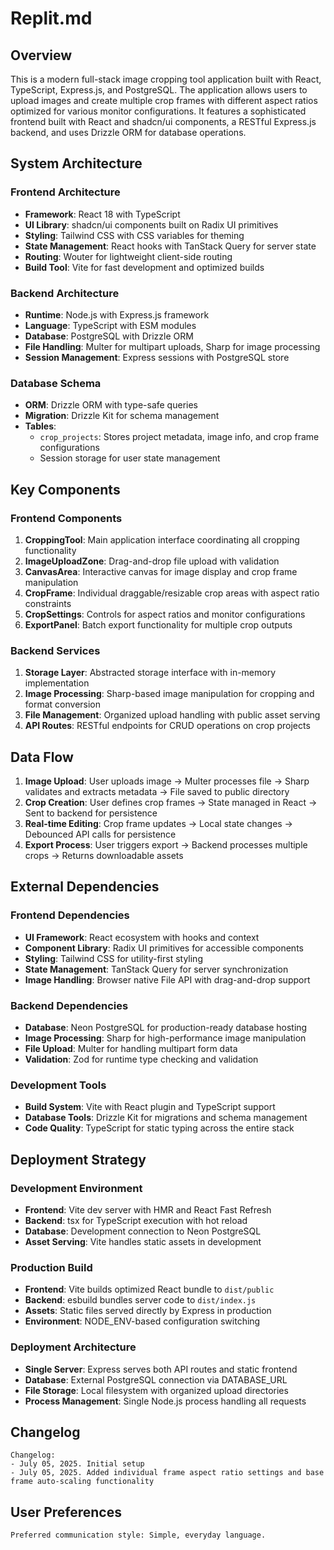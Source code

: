 # Replit.md

## Overview

This is a modern full-stack image cropping tool application built with React, TypeScript, Express.js, and PostgreSQL. The application allows users to upload images and create multiple crop frames with different aspect ratios optimized for various monitor configurations. It features a sophisticated frontend built with React and shadcn/ui components, a RESTful Express.js backend, and uses Drizzle ORM for database operations.

## System Architecture

### Frontend Architecture
- **Framework**: React 18 with TypeScript
- **UI Library**: shadcn/ui components built on Radix UI primitives
- **Styling**: Tailwind CSS with CSS variables for theming
- **State Management**: React hooks with TanStack Query for server state
- **Routing**: Wouter for lightweight client-side routing
- **Build Tool**: Vite for fast development and optimized builds

### Backend Architecture
- **Runtime**: Node.js with Express.js framework
- **Language**: TypeScript with ESM modules
- **Database**: PostgreSQL with Drizzle ORM
- **File Handling**: Multer for multipart uploads, Sharp for image processing
- **Session Management**: Express sessions with PostgreSQL store

### Database Schema
- **ORM**: Drizzle ORM with type-safe queries
- **Migration**: Drizzle Kit for schema management
- **Tables**: 
  - `crop_projects`: Stores project metadata, image info, and crop frame configurations
  - Session storage for user state management

## Key Components

### Frontend Components
1. **CroppingTool**: Main application interface coordinating all cropping functionality
2. **ImageUploadZone**: Drag-and-drop file upload with validation
3. **CanvasArea**: Interactive canvas for image display and crop frame manipulation
4. **CropFrame**: Individual draggable/resizable crop areas with aspect ratio constraints
5. **CropSettings**: Controls for aspect ratios and monitor configurations
6. **ExportPanel**: Batch export functionality for multiple crop outputs

### Backend Services
1. **Storage Layer**: Abstracted storage interface with in-memory implementation
2. **Image Processing**: Sharp-based image manipulation for cropping and format conversion
3. **File Management**: Organized upload handling with public asset serving
4. **API Routes**: RESTful endpoints for CRUD operations on crop projects

## Data Flow

1. **Image Upload**: User uploads image → Multer processes file → Sharp validates and extracts metadata → File saved to public directory
2. **Crop Creation**: User defines crop frames → State managed in React → Sent to backend for persistence
3. **Real-time Editing**: Crop frame updates → Local state changes → Debounced API calls for persistence
4. **Export Process**: User triggers export → Backend processes multiple crops → Returns downloadable assets

## External Dependencies

### Frontend Dependencies
- **UI Framework**: React ecosystem with hooks and context
- **Component Library**: Radix UI primitives for accessible components
- **Styling**: Tailwind CSS for utility-first styling
- **State Management**: TanStack Query for server synchronization
- **Image Handling**: Browser native File API with drag-and-drop support

### Backend Dependencies
- **Database**: Neon PostgreSQL for production-ready database hosting
- **Image Processing**: Sharp for high-performance image manipulation
- **File Upload**: Multer for handling multipart form data
- **Validation**: Zod for runtime type checking and validation

### Development Tools
- **Build System**: Vite with React plugin and TypeScript support
- **Database Tools**: Drizzle Kit for migrations and schema management
- **Code Quality**: TypeScript for static typing across the entire stack

## Deployment Strategy

### Development Environment
- **Frontend**: Vite dev server with HMR and React Fast Refresh
- **Backend**: tsx for TypeScript execution with hot reload
- **Database**: Development connection to Neon PostgreSQL
- **Asset Serving**: Vite handles static assets in development

### Production Build
- **Frontend**: Vite builds optimized React bundle to `dist/public`
- **Backend**: esbuild bundles server code to `dist/index.js`
- **Assets**: Static files served directly by Express in production
- **Environment**: NODE_ENV-based configuration switching

### Deployment Architecture
- **Single Server**: Express serves both API routes and static frontend
- **Database**: External PostgreSQL connection via DATABASE_URL
- **File Storage**: Local filesystem with organized upload directories
- **Process Management**: Single Node.js process handling all requests

## Changelog

```
Changelog:
- July 05, 2025. Initial setup
- July 05, 2025. Added individual frame aspect ratio settings and base frame auto-scaling functionality
```

## User Preferences

```
Preferred communication style: Simple, everyday language.
```